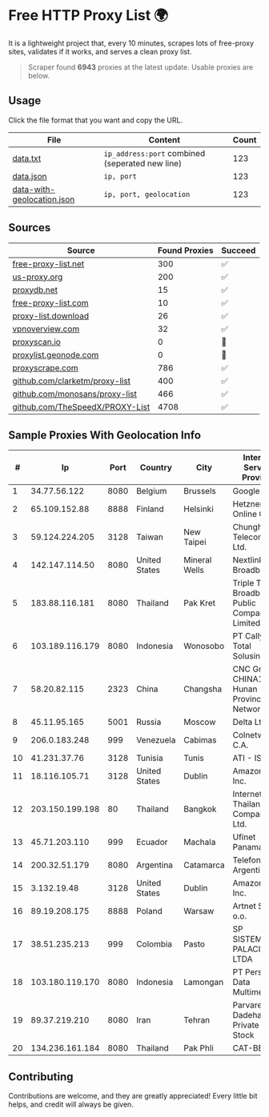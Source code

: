 
# Free HTTP Proxy List 🌍

It is a lightweight project that, every 10 minutes, scrapes lots of free-proxy sites, validates if it works, and serves a clean proxy list.


> Scraper found **6943** proxies at the latest update. Usable proxies are below.

## Usage

Click the file format that you want and copy the URL.


|File|Content|Count|
|----|-------|-----|
|[data.txt](https://raw.githubusercontent.com/themiralay/Proxy-List-World/master/data.txt)|`ip_address:port` combined (seperated new line)|123|
|[data.json](https://raw.githubusercontent.com/themiralay/Proxy-List-World/master/data.json)|`ip, port`|123|
|[data-with-geolocation.json](https://raw.githubusercontent.com/themiralay/Proxy-List-World/master/data-with-geolocation.json)|`ip, port, geolocation`|123|

## Sources

|Source|Found Proxies|Succeed|
|------|-------------|-------|
|[free-proxy-list.net](https://free-proxy-list.net)|300|✅|
|[us-proxy.org](https://www.us-proxy.org)|200|✅|
|[proxydb.net](http://proxydb.net)|15|✅|
|[free-proxy-list.com](https://free-proxy-list.com/?page=&port=&type%5B%5D=http&type%5B%5D=https&up_time=0&search=Search)|10|✅|
|[proxy-list.download](https://www.proxy-list.download/HTTP)|26|✅|
|[vpnoverview.com](https://vpnoverview.com/privacy/anonymous-browsing/free-proxy-servers)|32|✅|
|[proxyscan.io](https://www.proxyscan.io)|0|🚫|
|[proxylist.geonode.com](https://proxylist.geonode.com/api/proxy-list?limit=300&page=1&sort_by=lastChecked&sort_type=desc&protocols=http,https)|0|🚫|
|[proxyscrape.com](https://api.proxyscrape.com/v2/?request=displayproxies&protocol=http&timeout=10000&country=all&ssl=all&anonymity=all)|786|✅|
|[github.com/clarketm/proxy-list](https://raw.githubusercontent.com/clarketm/proxy-list/master/proxy-list-raw.txt)|400|✅|
|[github.com/monosans/proxy-list](https://raw.githubusercontent.com/monosans/proxy-list/main/proxies/http.txt)|466|✅|
|[github.com/TheSpeedX/PROXY-List](https://raw.githubusercontent.com/TheSpeedX/PROXY-List/master/http.txt)|4708|✅|


## Sample Proxies With Geolocation Info

|#|Ip|Port|Country|City|Internet Service Provider|
|-|--|----|-------|----|-------------------------|
|1|34.77.56.122|8080|Belgium|Brussels|Google LLC|
|2|65.109.152.88|8888|Finland|Helsinki|Hetzner Online GmbH|
|3|59.124.224.205|3128|Taiwan|New Taipei|Chunghwa Telecom Co., Ltd.|
|4|142.147.114.50|8080|United States|Mineral Wells|Nextlink Broadband|
|5|183.88.116.181|8080|Thailand|Pak Kret|Triple T Broadband Public Company Limited|
|6|103.189.116.179|8080|Indonesia|Wonosobo|PT Callysta Total Solusindo|
|7|58.20.82.115|2323|China|Changsha|CNC Group CHINA169 Hunan Province Network|
|8|45.11.95.165|5001|Russia|Moscow|Delta Ltd|
|9|206.0.183.248|999|Venezuela|Cabimas|Colnetwork C.A.|
|10|41.231.37.76|3128|Tunisia|Tunis|ATI - ISP|
|11|18.116.105.71|3128|United States|Dublin|Amazon.com, Inc.|
|12|203.150.199.198|80|Thailand|Bangkok|Internet Thailand Company Ltd.|
|13|45.71.203.110|999|Ecuador|Machala|Ufinet Panama S.A.|
|14|200.32.51.179|8080|Argentina|Catamarca|Telefonica de Argentina|
|15|3.132.19.48|3128|United States|Dublin|Amazon.com, Inc.|
|16|89.19.208.175|8888|Poland|Warsaw|Artnet Sp. z o.o.|
|17|38.51.235.213|999|Colombia|Pasto|SP SISTEMAS PALACIOS LTDA|
|18|103.180.119.170|8080|Indonesia|Lamongan|PT Persada Data Multimedia|
|19|89.37.219.210|8080|Iran|Tehran|Parvaresh Dadeha Co. Private Joint Stock|
|20|134.236.161.184|8080|Thailand|Pak Phli|CAT-BB|



## Contributing

Contributions are welcome, and they are greatly appreciated! Every
little bit helps, and credit will always be given.

